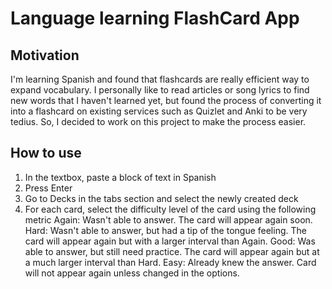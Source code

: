 # Language learning FlashCard App

## Motivation
I'm learning Spanish and found that flashcards are really efficient way to expand vocabulary. 
I personally like to read articles or song lyrics to find new words that I haven't learned yet, but found the process of converting it into a flashcard on existing services such as Quizlet and Anki to be very tedius.
So, I decided to work on this project to make the process easier.


## How to use
1. In the textbox, paste a block of text in Spanish
2. Press Enter
3. Go to Decks in the tabs section and select the newly created deck
4. For each card, select the difficulty level of the card using the following metric
      Again: Wasn't able to answer. The card will appear again soon.
      Hard: Wasn't able to answer, but had a tip of the tongue feeling. The card will appear again but with a larger interval than Again.
      Good: Was able to answer, but still need practice. The card will appear again but at a much larger interval than Hard.
      Easy: Already knew the answer. Card will not appear again unless changed in the options.
